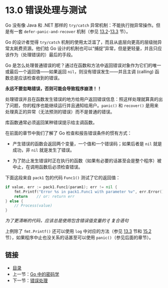 # 13.0 错误处理与测试

Go 没有像 Java 和 .NET 那样的 `try/catch` 异常机制：不能执行抛异常操作。但是有一套 `defer-panic-and-recover` 机制（参见 [13.2](13.2.md)-[13.3](13.3.md) 节）。

Go 的设计者觉得 `try/catch` 机制的使用太泛滥了，而且从底层向更高的层级抛异常太耗费资源。他们给 Go 设计的机制也可以“捕捉”异常，但是更轻量，并且只应该作为（处理错误的）最后的手段。

Go 是怎么处理普通错误的呢？通过在函数和方法中返回错误对象作为它们的唯一或最后一个返回值——如果返回 `nil`，则没有错误发生——并且主调 (calling) 函数总是应该检查收到的错误。

**永远不要忽略错误，否则可能会导致程序崩溃！！**

处理错误并且在函数发生错误的地方给用户返回错误信息：照这样处理就算真的出了问题，你的程序也能继续运行并且通知给用户。`panic()` 和 `recover()` 是用来处理真正的异常（无法预测的错误）而不是普通的错误。

库函数通常必须返回某种错误提示给主调函数。

在前面的章节中我们了解了 Go 检查和报告错误条件的惯有方式：

- 产生错误的函数会返回两个变量，一个值和一个错误码；如果后者是 `nil` 就是成功，非 `nil` 就是发生了错误。

- 为了防止发生错误时正在执行的函数（如果有必要的话甚至会是整个程序）被中止，在调用函数后必须检查错误。

下面这段来自 `pack1` 包的代码 `Func1()` 测试了它的返回值：

```go
if value, err := pack1.Func1(param1); err != nil {
	fmt.Printf("Error %s in pack1.Func1 with parameter %v", err.Error(), param1)
	return    // or: return err
} else {
	// Process(value)
}
```

*为了更清晰的代码，应该总是使用包含错误值变量的 if 复合语句*

上例除了 `fmt.Printf()` 还可以使用 `log` 中对应的方法（参见 [13.3](13.3.md) 节和 [15.2](15.2.md) 节），如果程序中止也没关系的话甚至可以使用 `panic()`（参见后面的章节）。

## 链接

- [目录](directory.md)
- 上一节：[Go 中的密码学](12.12.md)
- 下一节：[错误处理](13.1.md)
